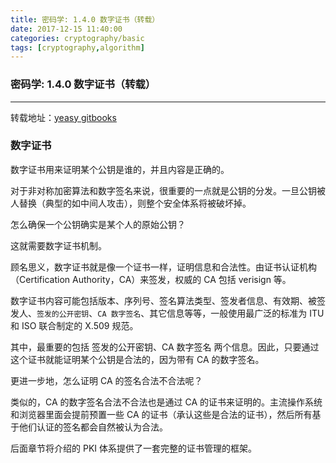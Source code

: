 ```yaml
---
title: 密码学: 1.4.0 数字证书（转载）
date: 2017-12-15 11:40:00
categories: cryptography/basic
tags: [cryptography,algorithm]
---
```

### 密码学: 1.4.0 数字证书（转载）

---

转载地址：[yeasy gitbooks](https://yeasy.gitbooks.io/blockchain_guide/content/crypto/cert.html)

### 数字证书
数字证书用来证明某个公钥是谁的，并且内容是正确的。

对于非对称加密算法和数字签名来说，很重要的一点就是公钥的分发。一旦公钥被人替换（典型的如中间人攻击），则整个安全体系将被破坏掉。

怎么确保一个公钥确实是某个人的原始公钥？

这就需要数字证书机制。

顾名思义，数字证书就是像一个证书一样，证明信息和合法性。由证书认证机构（Certification Authority，CA）来签发，权威的 CA 包括 verisign 等。

数字证书内容可能包括版本、序列号、签名算法类型、签发者信息、有效期、被签发人、`签发的公开密钥`、`CA 数字签名`、其它信息等等，一般使用最广泛的标准为 ITU 和 ISO 联合制定的 X.509 规范。

其中，最重要的包括 签发的公开密钥、CA 数字签名 两个信息。因此，只要通过这个证书就能证明某个公钥是合法的，因为带有 CA 的数字签名。

更进一步地，怎么证明 CA 的签名合法不合法呢？

类似的，CA 的数字签名合法不合法也是通过 CA 的证书来证明的。主流操作系统和浏览器里面会提前预置一些 CA 的证书（承认这些是合法的证书），然后所有基于他们认证的签名都会自然被认为合法。

后面章节将介绍的 PKI 体系提供了一套完整的证书管理的框架。
